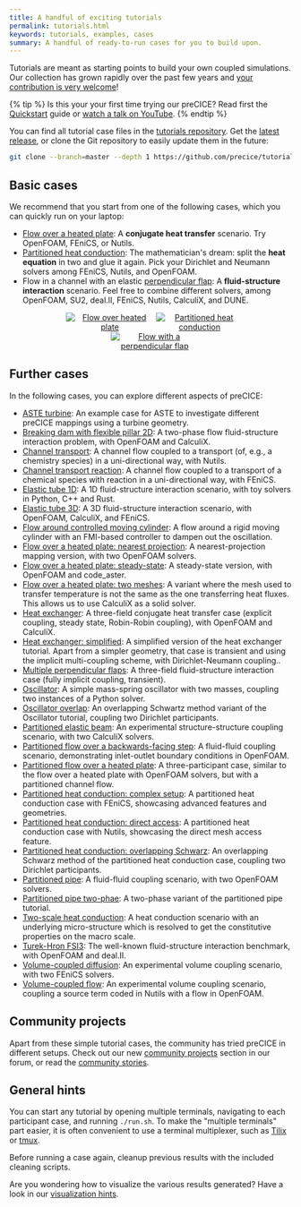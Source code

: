```yaml
---
title: A handful of exciting tutorials
permalink: tutorials.html
keywords: tutorials, examples, cases
summary: A handful of ready-to-run cases for you to build upon.
---
```


Tutorials are meant as starting points to build your own coupled simulations. Our collection has grown rapidly over the past few years and [your contribution is very welcome](community-contribute-to-precice.html)!

{% tip %}
Is this your your first time trying our preCICE? Read first the [Quickstart](quickstart.html) guide or [watch a talk on YouTube](https://www.youtube.com/c/preCICECoupling/).
{% endtip %}

You can find all tutorial case files in the [tutorials repository](https://github.com/precice/tutorials). Get the [latest release](https://github.com/precice/tutorials/releases/latest), or clone the Git repository to easily update them in the future:

```bash
git clone --branch=master --depth 1 https://github.com/precice/tutorials.git
```

## Basic cases

We recommend that you start from one of the following cases, which you can quickly run on your laptop:

- [Flow over a heated plate](tutorials-flow-over-heated-plate.html): A **conjugate heat transfer** scenario. Try OpenFOAM, FEniCS, or Nutils.
- [Partitioned heat conduction](tutorials-partitioned-heat-conduction.html): The mathematician's dream: split the **heat equation** in two and glue it again. Pick your Dirichlet and Neumann solvers among FEniCS, Nutils, and OpenFOAM.
- Flow in a channel with an elastic [perpendicular flap](tutorials-perpendicular-flap.html): A **fluid-structure interaction** scenario. Feel free to combine different solvers, among OpenFOAM, SU2, deal.II, FEniCS, Nutils, CalculiX, and DUNE.

<p style="text-align: center">
<a href="tutorials-flow-over-heated-plate.html" title="Tutorial: Flow over heated plate"><img src="images/tutorials-flow-over-heated-plate-example.png" style="margin-left:3%; max-width:31%; max-height:100px;" alt="Flow over heated plate"></a>
<a href="tutorials-partitioned-heat-conduction.html" title="Tutorial: Partitioned heat conduction"><img src="images/tutorials-partitioned-heat-conduction-setup.png" style="max-width:31%; max-height:100px;" alt="Partitioned heat conduction"></a>
<a href="tutorials-perpendicular-flap.html" title="Tutorial: Perpendicular flap"><img src="images/tutorials-perpendicular-flap-physics.png" style="margin-left:3%; max-width:31%; max-height:100px;" alt="Flow with a perpendicular flap"></a>
</p>

## Further cases

In the following cases, you can explore different aspects of preCICE:

- [ASTE turbine](tutorials-aste-turbine.html): An example case for ASTE to investigate different preCICE mappings using a turbine geometry.
- [Breaking dam with flexible pillar 2D](tutorials-breaking-dam-2d.html): A two-phase flow fluid-structure interaction problem, with OpenFOAM and CalculiX.
- [Channel transport](tutorials-channel-transport.html): A channel flow coupled to a transport (of, e.g., a chemistry species) in a uni-directional way, with Nutils.
- [Channel transport reaction](tutorials-channel-transport-reaction.html): A channel flow coupled to a transport of a chemical species with reaction in a uni-directional way, with FEniCS.
- [Elastic tube 1D](tutorials-elastic-tube-1d.html): A 1D fluid-structure interaction scenario, with toy solvers in Python, C++ and Rust.
- [Elastic tube 3D](tutorials-elastic-tube-3d.html): A 3D fluid-structure interaction scenario, with OpenFOAM, CalculiX, and FEniCS.
- [Flow around controlled moving cylinder](tutorials-flow-around-controlled-moving-cylinder.html): A flow around a rigid moving cylinder with an FMI-based controller to dampen out the oscillation.
- [Flow over a heated plate: nearest projection](tutorials-flow-over-heated-plate-nearest-projection.html): A nearest-projection mapping version, with two OpenFOAM solvers.
- [Flow over a heated plate: steady-state](tutorials-flow-over-heated-plate-steady-state.html): A steady-state version, with OpenFOAM and code_aster.
- [Flow over a heated plate: two meshes](tutorials-flow-over-heated-plate-two-meshes.html): A variant where the mesh used to transfer temperature is not the same as the one transferring heat fluxes. This allows us to use CalculiX as a solid solver.
- [Heat exchanger](tutorials-heat-exchanger.html): A three-field conjugate heat transfer case (explicit coupling, steady state, Robin-Robin coupling), with OpenFOAM and CalculiX.
- [Heat exchanger: simplified](tutorials-heat-exchanger-simplified.html): A simplified version of the heat exchanger tutorial. Apart from a simpler geometry, that case is transient and using the implicit multi-coupling scheme, with Dirichlet-Neumann coupling..
- [Multiple perpendicular flaps](tutorials-multiple-perpendicular-flaps.html): A three-field fluid-structure interaction case (fully implicit coupling, transient).
- [Oscillator](tutorials-oscillator.html): A simple mass-spring oscillator with two masses, coupling two instances of a Python solver.
- [Oscillator overlap](tutorials-oscillator-overlap.html): An overlapping Schwartz method variant of the Oscillator tutorial, coupling two Dirichlet participants.
- [Partitioned elastic beam](tutorials-partitioned-elastic-beam.html): An experimental structure-structure coupling scenario, with two CalculiX solvers.
- [Partitioned flow over a backwards-facing step](tutorials-partitioned-backwards-facing-step.html): A fluid-fluid coupling scenario, demonstrating inlet-outlet boundary conditions in OpenFOAM.
- [Partitioned flow over a heated plate](tutorials-flow-over-heated-plate-partitioned-flow.html): A three-participant case, similar to the flow over a heated plate with OpenFOAM solvers, but with a partitioned channel flow.
- [Partitioned heat conduction: complex setup](tutorials-partitioned-heat-conduction-complex.html): A partitioned heat conduction case with FEniCS, showcasing advanced features and geometries.
- [Partitioned heat conduction: direct access](tutorials-partitioned-heat-conduction-direct.html): A partitioned heat conduction case with Nutils, showcasing the direct mesh access feature.
- [Partitioned heat conduction: overlapping Schwarz](tutorials-partitioned-heat-conduction-overlap.html): An overlapping Schwarz method of the partitioned heat conduction case, coupling two Dirichlet participants.
- [Partitioned pipe](tutorials-partitioned-pipe.html): A fluid-fluid coupling scenario, with two OpenFOAM solvers.
- [Partitioned pipe two-phae](tutorials-partitioned-pipe-two-phase.html): A two-phase variant of the partitioned pipe tutorial.
- [Two-scale heat conduction](tutorials-two-scale-heat-conduction.html): A heat conduction scenario with an underlying micro-structure which is resolved to get the constitutive properties on the macro scale.
- [Turek-Hron FSI3](tutorials-turek-hron-fsi3.html): The well-known fluid-structure interaction benchmark, with OpenFOAM and deal.II.
- [Volume-coupled diffusion](tutorials-volume-coupled-diffusion.html): An experimental volume coupling scenario, with two FEniCS solvers.
- [Volume-coupled flow](tutorials-volume-coupled-flow.html): An experimental volume coupling scenario, coupling a source term coded in Nutils with a flow in OpenFOAM.

## Community projects

Apart from these simple tutorial cases, the community has tried preCICE in different setups. Check out our new [community projects](https://precice.discourse.group/c/community-projects/11) section in our forum, or read the [community stories](community-projects.html).

## General hints

You can start any tutorial by opening multiple terminals, navigating to each participant case, and running `./run.sh`. To make the "multiple terminals" part easier, it is often convenient to use a terminal multiplexer, such as [Tilix](https://gnunn1.github.io/tilix-web/) or [tmux](https://github.com/tmux/tmux/wiki).

Before running a case again, cleanup previous results with the included cleaning scripts.

Are you wondering how to visualize the various results generated? Have a look in our [visualization hints](tutorials-visualization.html).
